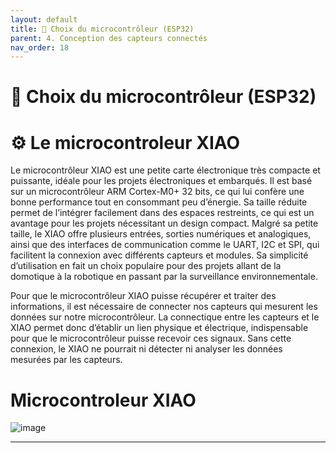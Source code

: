 ```yaml
---
layout: default
title: 🧠 Choix du microcontrôleur (ESP32)
parent: 4. Conception des capteurs connectés
nav_order: 18
---
```


# 🧠 Choix du microcontrôleur (ESP32)

# ⚙️ Le microcontroleur XIAO
Le microcontrôleur XIAO est une petite carte électronique très compacte et puissante, idéale pour les projets électroniques et embarqués. Il est basé sur un microcontrôleur ARM Cortex-M0+ 32 bits, ce qui lui confère une bonne performance tout en consommant peu d’énergie.
Sa taille réduite permet de l’intégrer facilement dans des espaces restreints, ce qui est un avantage pour les projets nécessitant un design compact. Malgré sa petite taille, le XIAO offre plusieurs entrées, sorties numériques et analogiques, ainsi que des interfaces de communication comme le UART, I2C et SPI, qui facilitent la connexion avec différents capteurs et modules.
Sa simplicité d’utilisation en fait un choix populaire pour des projets allant de la domotique à la robotique en passant par la surveillance environnementale.

Pour que le microcontrôleur XIAO puisse récupérer et traiter des informations, il est nécessaire de connecter nos capteurs qui mesurent les données sur notre microcontrôleur.
La connectique entre les capteurs et le XIAO permet donc d’établir un lien physique et électrique, indispensable pour que le microcontrôleur puisse recevoir ces signaux. Sans cette connexion, le XIAO ne pourrait ni détecter ni analyser les données mesurées par les capteurs.
# Microcontroleur XIAO

![image](https://github.com/user-attachments/assets/e10235d8-88dd-4ab8-8c51-6c009fc1575c)

---
